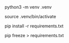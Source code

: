 python3 -m venv .venv

source .venv/bin/activate

pip install -r requirements.txt

pip freeze > requirements.txt 